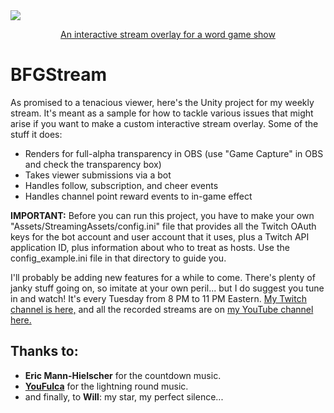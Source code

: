 <a href="https://www.twitch.tv/thquinn">
<div>
  <img src ="https://i.imgur.com/wYEiqpF.png" />
  <p align="center">An interactive stream overlay for a word game show</p>
  </a>
</div>

# BFGStream

As promised to a tenacious viewer, here's the Unity project for my weekly stream. It's meant as a sample for how to tackle various issues that might arise if you want to make a custom interactive stream overlay. Some of the stuff it does:
* Renders for full-alpha transparency in OBS (use "Game Capture" in OBS and check the transparency box)
* Takes viewer submissions via a bot
* Handles follow, subscription, and cheer events
* Handles channel point reward events to in-game effect

**IMPORTANT:** Before you can run this project, you have to make your own "Assets/StreamingAssets/config.ini" file that provides all the Twitch OAuth keys for the bot account and user account that it uses, plus a Twitch API application ID, plus information about who to treat as hosts. Use the config_example.ini file in that directory to guide you.

I'll probably be adding new features for a while to come. There's plenty of janky stuff going on, so imitate at your own peril... but I do suggest you tune in and watch! It's every Tuesday from 8 PM to 11 PM Eastern. [My Twitch channel is here,](https://www.twitch.tv/thquinn) and all the recorded streams are on [my YouTube channel here.](https://www.youtube.com/playlist?list=PLrM20yT-tpKCXglkVMI58Ha_ZRYU8uC0B)

## Thanks to:
* **Eric Mann-Hielscher** for the countdown music.
* [**YouFulca**](https://wingless-seraph.net/en/index.html) for the lightning round music.
* and finally, to **Will**: my star, my perfect silence...